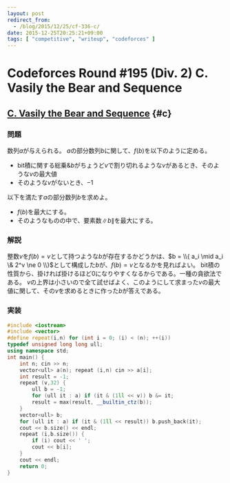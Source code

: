 ```yaml
---
layout: post
redirect_from:
  - /blog/2015/12/25/cf-336-c/
date: 2015-12-25T20:25:21+09:00
tags: [ "competitive", "writeup", "codeforces" ]
---
```


# Codeforces Round #195 (Div. 2) C. Vasily the Bear and Sequence

## [C. Vasily the Bear and Sequence](http://codeforces.com/contest/336/problem/C) {#c}

### 問題

数列$a$が与えられる。
$a$の部分数列$b$に関して、$f(b)$を以下のように定める。

-   bit積に関する総乗$\& b$がちょうど$v$で割り切れるような$v$があるとき、そのような$v$の最大値
-   そのような$v$がないとき、$-1$

以下を満たす$a$の部分数列$b$を求めよ。

-   $f(b)$を最大にする。
-   そのようなものの中で、要素数$\|b\|$を最大にする。

### 解説

整数$v$を$f(b) = v$として持つような$b$が存在するかどうかは、$b = \\{ a_i \mid a_i \& 2^v \ne 0 \\}$として構成した$b$が、$f(b) = v$となるかを見ればよい。
bit積の性質から、掛ければ掛けるほど$0$になりやすくなるからである。一種の貪欲法である。
$v$の上界は小さいので全て試せばよく、このようにして求まった$v$の最大値に関して、その$v$を求めるときに作った$b$が答えである。

### 実装

``` c++
#include <iostream>
#include <vector>
#define repeat(i,n) for (int i = 0; (i) < (n); ++(i))
typedef unsigned long long ull;
using namespace std;
int main() {
    int n; cin >> n;
    vector<ull> a(n); repeat (i,n) cin >> a[i];
    int result = -1;
    repeat (v,32) {
        ull b = -1;
        for (ull it : a) if (it & (1ll << v)) b &= it;
        result = max(result, __builtin_ctz(b));
    }
    vector<ull> b;
    for (ull it : a) if (it & (1ll << result)) b.push_back(it);
    cout << b.size() << endl;
    repeat (i,b.size()) {
        if (i) cout << ' ';
        cout << b[i];
    }
    cout << endl;
    return 0;
}
```

